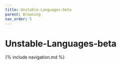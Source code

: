 ```yaml
---
title: Unstable-Languages-beta
parent: Browsing
nav_order: 5
---
```


# Unstable-Languages-beta

{% include navigation.md %}
  
[Sources]: https://github.com/plancomps/CBS-beta/tree/math/Unstable-Languages-beta
[Plain]:  ../docs/Unstable-Languages-beta
[Pretty]: ../math/Unstable-Languages-beta
